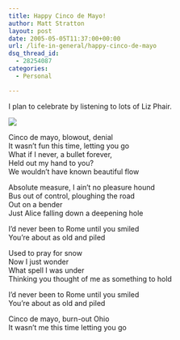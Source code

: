 ```yaml
---
title: Happy Cinco de Mayo!
author: Matt Stratton
layout: post
date: 2005-05-05T11:37:00+00:00
url: /life-in-general/happy-cinco-de-mayo
dsq_thread_id:
  - 28254087
categories:
  - Personal

---
```

<span class="postbody">I plan to celebrate by listening to lots of Liz Phair.</p> 

<p>
  <img src="https://www.fazed.com/files/1/3/liz%20phair.jpg" />
</p>

<p>
  Cinco de mayo, blowout, denial<br /> It wasn&#8217;t fun this time, letting you go<br /> What if I never, a bullet forever,<br /> Held out my hand to you?<br /> We wouldn&#8217;t have known beautiful flow
</p>

<p>
  Absolute measure, I ain&#8217;t no pleasure hound<br /> Bus out of control, ploughing the road<br /> Out on a bender<br /> Just Alice falling down a deepening hole
</p>

<p>
  I&#8217;d never been to Rome until you smiled<br /> You&#8217;re about as old and piled
</p>

<p>
  Used to pray for snow<br /> Now I just wonder<br /> What spell I was under<br /> Thinking you thought of me as something to hold
</p>

<p>
  I&#8217;d never been to Rome until you smiled<br /> You&#8217;re about as old and piled
</p>

<p>
  Cinco de mayo, burn-out Ohio<br /> It wasn&#8217;t me this time letting you go </span>
</p>